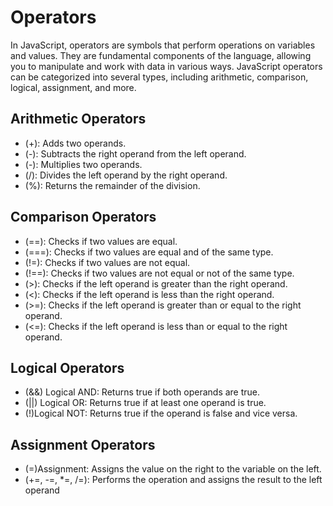 # Operators

In JavaScript, operators are symbols that perform operations on variables and values. They are fundamental components of the language, allowing you to manipulate and work with data in various ways. JavaScript operators can be categorized into several types, including arithmetic, comparison, logical, assignment, and more.

## Arithmetic Operators

- (+): Adds two operands.
- (-): Subtracts the right operand from the left operand.
- (-): Multiplies two operands.
- (/): Divides the left operand by the right operand.
- (%): Returns the remainder of the division.

## Comparison Operators

- (==): Checks if two values are equal.
- (===): Checks if two values are equal and of the same type.
- (!=): Checks if two values are not equal.
- (!==): Checks if two values are not equal or not of the same type.
- (>): Checks if the left operand is greater than the right operand.
- (<): Checks if the left operand is less than the right operand.
- (>=): Checks if the left operand is greater than or equal to the right operand.
- (<=): Checks if the left operand is less than or equal to the right operand.

## Logical Operators

- (&&) Logical AND: Returns true if both operands are true.
- (||) Logical OR: Returns true if at least one operand is true.
- (!)Logical NOT: Returns true if the operand is false and vice versa.

## Assignment Operators

- (=)Assignment: Assigns the value on the right to the variable on the left.
- (+=, -=, \*=, /=): Performs the operation and assigns the result to the left operand
